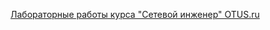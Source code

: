 [Лабораторные работы курса "Сетевой инженер" OTUS.ru](https://github.com/verttte/otus-labs/tree/main/labs)
